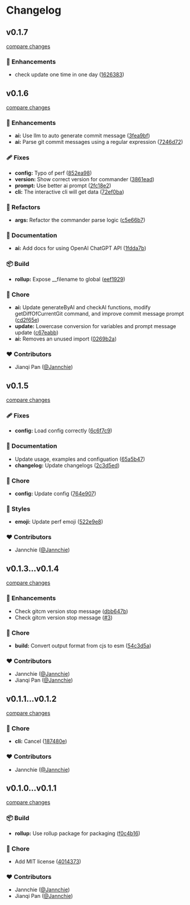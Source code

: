 # Changelog

## v0.1.7

[compare changes](https://github.com/Jannchie/gitcm/compare/v0.1.6...v0.1.7)

### 🚀 Enhancements

- check update one time in one day ([1626383](https://github.com/Jannchie/gitcm/commit/1626383))

## v0.1.6

[compare changes](https://github.com/Jannchie/gitcm/compare/v0.1.5...v0.1.6)

### 🚀 Enhancements

- **ai:** Use llm to auto generate commit message ([3fea9bf](https://github.com/Jannchie/gitcm/commit/3fea9bf))
- **ai:** Parse git commit messages using a regular expression ([7246d72](https://github.com/Jannchie/gitcm/commit/7246d72))

### 🩹 Fixes

- **config:** Typo of perf ([852ea98](https://github.com/Jannchie/gitcm/commit/852ea98))
- **version:** Show correct version for commander ([3861ead](https://github.com/Jannchie/gitcm/commit/3861ead))
- **prompt:** Use better ai prompt ([2fc18e2](https://github.com/Jannchie/gitcm/commit/2fc18e2))
- **cli:** The interactive cli will get data ([72ef0ba](https://github.com/Jannchie/gitcm/commit/72ef0ba))

### 💅 Refactors

- **args:** Refactor the commander parse logic ([c5e66b7](https://github.com/Jannchie/gitcm/commit/c5e66b7))

### 📖 Documentation

- **ai:** Add docs for using OpenAI ChatGPT API ([1fdda7b](https://github.com/Jannchie/gitcm/commit/1fdda7b))

### 📦 Build

- **rollup:** Expose __filename to global ([eef1929](https://github.com/Jannchie/gitcm/commit/eef1929))

### 🏡 Chore

- **ai:** Update generateByAI and checkAI functions, modify getDiffOfCurrentGit command, and improve commit message prompt ([cd2f65e](https://github.com/Jannchie/gitcm/commit/cd2f65e))
- **update:** Lowercase conversion for variables and prompt message update ([c67eabb](https://github.com/Jannchie/gitcm/commit/c67eabb))
- **ai:** Removes an unused import ([0269b2a](https://github.com/Jannchie/gitcm/commit/0269b2a))

### ❤️ Contributors

- Jianqi Pan ([@Jannchie](http://github.com/Jannchie))

## v0.1.5

[compare changes](https://github.com/Jannchie/gitcm/compare/v0.1.4...v0.1.5)

### 🩹 Fixes

- **config:** Load config correctly ([6c6f7c9](https://github.com/Jannchie/gitcm/commit/6c6f7c9))

### 📖 Documentation

- Update usage, examples and configuation ([65a5b47](https://github.com/Jannchie/gitcm/commit/65a5b47))
- **changelog:** Update changelogs ([2c3d5ed](https://github.com/Jannchie/gitcm/commit/2c3d5ed))

### 🏡 Chore

- **config:** Update config ([764e907](https://github.com/Jannchie/gitcm/commit/764e907))

### 🎨 Styles

- **emoji:** Update perf emoji ([522e9e8](https://github.com/Jannchie/gitcm/commit/522e9e8))

### ❤️ Contributors

- Jannchie ([@Jannchie](http://github.com/Jannchie))

## v0.1.3...v0.1.4

[compare changes](https://github.com/Jannchie/gitcm/compare/v0.1.3...v0.1.4)

### 🚀 Enhancements

- Check gitcm version stop message ([dbb647b](https://github.com/Jannchie/gitcm/commit/dbb647b))
- Check gitcm version stop message ([#3](https://github.com/Jannchie/gitcm/pull/3))

### 🏡 Chore

- **build:** Convert output format from cjs to esm ([54c3d5a](https://github.com/Jannchie/gitcm/commit/54c3d5a))

### ❤️ Contributors

- Jannchie ([@Jannchie](http://github.com/Jannchie))
- Jianqi Pan ([@Jannchie](http://github.com/Jannchie))

## v0.1.1...v0.1.2

[compare changes](https://github.com/Jannchie/gitcm/compare/v0.1.1...v0.1.2)

### 🏡 Chore

- **cli:** Cancel ([187480e](https://github.com/Jannchie/gitcm/commit/187480e))

### ❤️ Contributors

- Jannchie ([@Jannchie](http://github.com/Jannchie))

## v0.1.0...v0.1.1

[compare changes](https://github.com/Jannchie/gitcm/compare/v0.1.0...v0.1.1)

### 📦 Build

- **rollup:** Use rollup package for packaging ([f0c4b16](https://github.com/Jannchie/gitcm/commit/f0c4b16))

### 🏡 Chore

- Add MIT license ([4014373](https://github.com/Jannchie/gitcm/commit/4014373))

### ❤️ Contributors

- Jannchie ([@Jannchie](http://github.com/Jannchie))
- Jianqi Pan ([@Jannchie](http://github.com/Jannchie))
